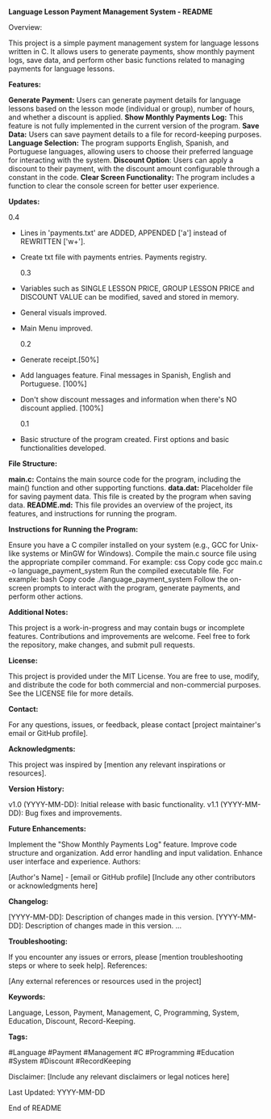 **Language Lesson Payment Management System - README**

Overview:

This project is a simple payment management system for language lessons written in C. It allows users to generate payments, show monthly payment logs, save data, and perform other basic functions related to managing payments for language lessons.

**Features:**

**Generate Payment:** Users can generate payment details for language lessons based on the lesson mode (individual or group), number of hours, and whether a discount is applied.
**Show Monthly Payments Log:** This feature is not fully implemented in the current version of the program.
**Save Data:** Users can save payment details to a file for record-keeping purposes.
**Language Selection:** The program supports English, Spanish, and Portuguese languages, allowing users to choose their preferred language for interacting with the system.
**Discount Option**: Users can apply a discount to their payment, with the discount amount configurable through a constant in the code.
**Clear Screen Functionality:** The program includes a function to clear the console screen for better user experience.


**Updates:**

  0.4
* Lines in 'payments.txt' are ADDED, APPENDED ['a'] instead of REWRITTEN ['w+'].
* Create txt file with payments entries. Payments registry.

  0.3
* Variables such as SINGLE LESSON PRICE, GROUP LESSON PRICE and DISCOUNT
  VALUE can be modified, saved and stored in memory.
* General visuals improved.
* Main Menu improved.

  0.2
* Generate receipt.[50%]
* Add languages feature. Final messages in Spanish, English and Portuguese. [100%]
* Don't show discount messages and information when there's NO discount applied. [100%]

  0.1
* Basic structure of the program created. First options and basic
  functionalities developed.

**File Structure:**

**main.c:** Contains the main source code for the program, including the main() function and other supporting functions.
**data.dat:** Placeholder file for saving payment data. This file is created by the program when saving data.
**README.md:** This file provides an overview of the project, its features, and instructions for running the program.

**Instructions for Running the Program:**

Ensure you have a C compiler installed on your system (e.g., GCC for Unix-like systems or MinGW for Windows).
Compile the main.c source file using the appropriate compiler command. For example:
css
Copy code
gcc main.c -o language_payment_system
Run the compiled executable file. For example:
bash
Copy code
./language_payment_system
Follow the on-screen prompts to interact with the program, generate payments, and perform other actions.

**Additional Notes:**

This project is a work-in-progress and may contain bugs or incomplete features. Contributions and improvements are welcome. Feel free to fork the repository, make changes, and submit pull requests.

**License:**

This project is provided under the MIT License. You are free to use, modify, and distribute the code for both commercial and non-commercial purposes. See the LICENSE file for more details.

**Contact:**

For any questions, issues, or feedback, please contact [project maintainer's email or GitHub profile].

**Acknowledgments:**

This project was inspired by [mention any relevant inspirations or resources].

**Version History:**

v1.0 (YYYY-MM-DD): Initial release with basic functionality.
v1.1 (YYYY-MM-DD): Bug fixes and improvements.

**Future Enhancements:**

Implement the "Show Monthly Payments Log" feature.
Improve code structure and organization.
Add error handling and input validation.
Enhance user interface and experience.
Authors:

[Author's Name] - [email or GitHub profile]
[Include any other contributors or acknowledgments here]

**Changelog:**

[YYYY-MM-DD]: Description of changes made in this version.
[YYYY-MM-DD]: Description of changes made in this version.
...

**Troubleshooting:**

If you encounter any issues or errors, please [mention troubleshooting steps or where to seek help].
References:

[Any external references or resources used in the project]

**Keywords:**

Language, Lesson, Payment, Management, C, Programming, System, Education, Discount, Record-Keeping.

**Tags:**

#Language #Payment #Management #C #Programming #Education #System #Discount #RecordKeeping

Disclaimer:
[Include any relevant disclaimers or legal notices here]

Last Updated:
YYYY-MM-DD

End of README
